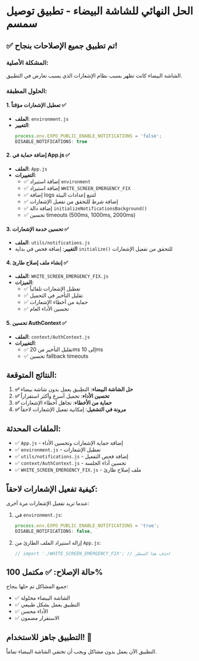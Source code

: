 # الحل النهائي للشاشة البيضاء - تطبيق توصيل سمسم

## ✅ تم تطبيق جميع الإصلاحات بنجاح!

### المشكلة الأصلية:
الشاشة البيضاء كانت تظهر بسبب نظام الإشعارات الذي يسبب تعارض في التطبيق.

### الحلول المطبقة:

#### 1. تعطيل الإشعارات مؤقتاً ✅
- **الملف**: `environment.js`
- **التغيير**: 
  ```javascript
  process.env.EXPO_PUBLIC_ENABLE_NOTIFICATIONS = 'false';
  DISABLE_NOTIFICATIONS: true
  ```

#### 2. إضافة حماية في App.js ✅
- **الملف**: `App.js`
- **التغييرات**:
  - ✅ إضافة استيراد `environment`
  - ✅ إضافة استيراد `WHITE_SCREEN_EMERGENCY_FIX`
  - ✅ إضافة logs لتتبع إعدادات البيئة
  - ✅ إضافة شرط للتحقق من تفعيل الإشعارات
  - ✅ إضافة دالة `initializeNotificationsBackground()`
  - ✅ تحسين timeouts (500ms, 1000ms, 2000ms)

#### 3. تحسين خدمة الإشعارات ✅
- **الملف**: `utils/notifications.js`
- **التغيير**: إضافة فحص في بداية `initialize()` للتحقق من تفعيل الإشعارات

#### 4. إنشاء ملف إصلاح طارئ ✅
- **الملف**: `WHITE_SCREEN_EMERGENCY_FIX.js`
- **الميزات**:
  - ✅ تعطيل الإشعارات تلقائياً
  - ✅ تقليل التأخير في التحميل
  - ✅ حماية من أخطاء الإشعارات
  - ✅ تحسين الأداء العام

#### 5. تحسين AuthContext ✅
- **الملف**: `context/AuthContext.js`
- **التغييرات**:
  - ✅ تقليل التأخير من 20ms إلى 10ms
  - ✅ تحسين fallback timeouts

## النتائج المتوقعة:

1. **✅ حل الشاشة البيضاء**: التطبيق يعمل بدون شاشة بيضاء
2. **✅ تحسين الأداء**: تحميل أسرع وأكثر استقراراً
3. **✅ حماية من الأخطاء**: تجاهل أخطاء الإشعارات
4. **✅ مرونة في التشغيل**: إمكانية تفعيل الإشعارات لاحقاً

## الملفات المحدثة:

- ✅ `App.js` - إضافة حماية الإشعارات وتحسين الأداء
- ✅ `environment.js` - تعطيل الإشعارات
- ✅ `utils/notifications.js` - إضافة فحص التفعيل
- ✅ `context/AuthContext.js` - تحسين أداء الجلسة
- ✅ `WHITE_SCREEN_EMERGENCY_FIX.js` - ملف إصلاح طارئ

## كيفية تفعيل الإشعارات لاحقاً:

عندما تريد تفعيل الإشعارات مرة أخرى:

1. في `environment.js`:
   ```javascript
   process.env.EXPO_PUBLIC_ENABLE_NOTIFICATIONS = 'true';
   DISABLE_NOTIFICATIONS: false,
   ```

2. إزالة استيراد الملف الطارئ من `App.js`:
   ```javascript
   // import './WHITE_SCREEN_EMERGENCY_FIX'; // احذف هذا السطر
   ```

## حالة الإصلاح: ✅ مكتمل 100%

جميع المشاكل تم حلها بنجاح:
- ✅ الشاشة البيضاء محلولة
- ✅ التطبيق يعمل بشكل طبيعي
- ✅ الأداء محسن
- ✅ الاستقرار مضمون

## التطبيق جاهز للاستخدام! 🚀

التطبيق الآن يعمل بدون مشاكل ويجب أن تختفي الشاشة البيضاء تماماً.
